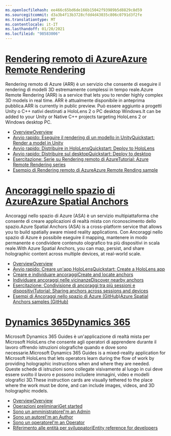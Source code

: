 ```yaml
---
ms.openlocfilehash: ee466c65bd6de166b15042f93989b5d8829c8d59
ms.sourcegitcommit: d3a3b4f13b3728cfdd4d43035c806c0791d3f2fe
ms.translationtype: MT
ms.contentlocale: it-IT
ms.lasthandoff: 01/20/2021
ms.locfileid: "98583006"
---
```

# <a name="azure-remote-rendering"></a>[<span data-ttu-id="0f342-101">Rendering remoto di Azure</span><span class="sxs-lookup"><span data-stu-id="0f342-101">Azure Remote Rendering</span></span>](#tab/arr)

<span data-ttu-id="0f342-102">Rendering remoto di Azure (ARR) è un servizio che consente di eseguire il rendering di modelli 3D estremamente complessi in tempo reale.</span><span class="sxs-lookup"><span data-stu-id="0f342-102">Azure Remote Rendering (ARR) is a service that lets you to render highly complex 3D models in real time.</span></span> <span data-ttu-id="0f342-103">ARR è attualmente disponibile in anteprima pubblica.</span><span class="sxs-lookup"><span data-stu-id="0f342-103">ARR is currently in public preview.</span></span> <span data-ttu-id="0f342-104">Può essere aggiunto a progetti Unity o C++ nativi destinati a HoloLens 2 o PC desktop Windows.</span><span class="sxs-lookup"><span data-stu-id="0f342-104">It can be added to your Unity or Native C++ projects targeting HoloLens 2 or Windows desktop PC.</span></span>

* [<span data-ttu-id="0f342-105">Overview</span><span class="sxs-lookup"><span data-stu-id="0f342-105">Overview</span></span>](/azure/remote-rendering/overview/about) 
* [<span data-ttu-id="0f342-106">Avvio rapido: Eseguire il rendering di un modello in Unity</span><span class="sxs-lookup"><span data-stu-id="0f342-106">Quickstart: Render a model in Unity</span></span>](/azure/remote-rendering/quickstarts/render-model) 
* [<span data-ttu-id="0f342-107">Avvio rapido: Distribuire in HoloLens</span><span class="sxs-lookup"><span data-stu-id="0f342-107">Quickstart: Deploy to HoloLens</span></span>](/azure/remote-rendering/quickstarts/deploy-to-hololens) 
* [<span data-ttu-id="0f342-108">Avvio rapido: Distribuire sul desktop</span><span class="sxs-lookup"><span data-stu-id="0f342-108">Quickstart: Deploy to desktop</span></span>](/azure/remote-rendering/quickstarts/deploy-to-desktop) 
* [<span data-ttu-id="0f342-109">Esercitazione: Serie su Rendering remoto di Azure</span><span class="sxs-lookup"><span data-stu-id="0f342-109">Tutorial: Azure Remote Rendering series</span></span>](/azure/remote-rendering/tutorials/unity/tutorial-landing) 
* [<span data-ttu-id="0f342-110">Esempio di Rendering remoto di Azure</span><span class="sxs-lookup"><span data-stu-id="0f342-110">Azure Remote Rending sample</span></span>](/azure/remote-rendering/samples/showcase-app)

# <a name="azure-spatial-anchors"></a>[<span data-ttu-id="0f342-111">Ancoraggi nello spazio di Azure</span><span class="sxs-lookup"><span data-stu-id="0f342-111">Azure Spatial Anchors</span></span>](#tab/asa)

<span data-ttu-id="0f342-112">Ancoraggi nello spazio di Azure (ASA) è un servizio multipiattaforma che consente di creare applicazioni di realtà mista con riconoscimento dello spazio.</span><span class="sxs-lookup"><span data-stu-id="0f342-112">Azure Spatial Anchors (ASA) is a cross-platform service that allows you to build spatially aware mixed reality applications.</span></span> <span data-ttu-id="0f342-113">Con Ancoraggi nello spazio di Azure è possibile eseguire il mapping, mantenere in modo permanente e condividere contenuto olografico tra più dispositivi in scala reale.</span><span class="sxs-lookup"><span data-stu-id="0f342-113">With Azure Spatial Anchors, you can map, persist, and share holographic content across multiple devices, at real-world scale.</span></span>

* [<span data-ttu-id="0f342-114">Overview</span><span class="sxs-lookup"><span data-stu-id="0f342-114">Overview</span></span>](/azure/spatial-anchors/overview) 
* [<span data-ttu-id="0f342-115">Avvio rapido: Creare un'app HoloLens</span><span class="sxs-lookup"><span data-stu-id="0f342-115">Quickstart: Create a HoloLens app</span></span>](/azure/spatial-anchors/quickstarts/get-started-unity-hololens) 
* [<span data-ttu-id="0f342-116">Creare e individuare ancoraggi</span><span class="sxs-lookup"><span data-stu-id="0f342-116">Create and locate anchors</span></span>](/azure/spatial-anchors/how-tos/create-locate-anchors-unity) 
* [<span data-ttu-id="0f342-117">Individuare ancoraggi nelle vicinanze</span><span class="sxs-lookup"><span data-stu-id="0f342-117">Discover nearby anchors</span></span>](/azure/spatial-anchors/how-tos/set-up-coarse-reloc-unity)
* [<span data-ttu-id="0f342-118">Esercitazione: Condivisione di ancoraggi tra più sessioni e dispositivi</span><span class="sxs-lookup"><span data-stu-id="0f342-118">Tutorial: Sharing anchors across sessions and devices</span></span>](/azure/spatial-anchors/tutorials/tutorial-share-anchors-across-devices?tabs=VS%2cAndroid)  
* [<span data-ttu-id="0f342-119">Esempi di Ancoraggi nello spazio di Azure (GitHub)</span><span class="sxs-lookup"><span data-stu-id="0f342-119">Azure Spatial Anchors samples (GitHub)</span></span>](https://github.com/Azure/azure-spatial-anchors-samples) 

# <a name="dynamics-365"></a>[<span data-ttu-id="0f342-120">Dynamics 365</span><span class="sxs-lookup"><span data-stu-id="0f342-120">Dynamics 365</span></span>](#tab/D365)

<span data-ttu-id="0f342-121">Microsoft Dynamics 365 Guides è un'applicazione di realtà mista per Microsoft HoloLens che consente agli operatori di apprendere durante il lavoro offrendo istruzioni olografiche quando e dove sono necessarie.</span><span class="sxs-lookup"><span data-stu-id="0f342-121">Microsoft Dynamics 365 Guides is a mixed-reality application for Microsoft HoloLens that lets operators learn during the flow of work by providing holographic instructions when and where they are needed.</span></span> <span data-ttu-id="0f342-122">Queste schede di istruzioni sono collegate visivamente al luogo in cui deve essere svolto il lavoro e possono includere immagini, video e modelli olografici 3D.</span><span class="sxs-lookup"><span data-stu-id="0f342-122">These instruction cards are visually tethered to the place where the work must be done, and can include images, videos, and 3D holographic models.</span></span>

* [<span data-ttu-id="0f342-123">Overview</span><span class="sxs-lookup"><span data-stu-id="0f342-123">Overview</span></span>](/dynamics365/mixed-reality/guides/) 
* [<span data-ttu-id="0f342-124">Operazioni preliminari</span><span class="sxs-lookup"><span data-stu-id="0f342-124">Get started</span></span>](/dynamics365/mixed-reality/guides/get-started) 
* [<span data-ttu-id="0f342-125">Sono un amministratore</span><span class="sxs-lookup"><span data-stu-id="0f342-125">I'm an Admin</span></span>](/dynamics365/mixed-reality/guides/setup)
* [<span data-ttu-id="0f342-126">Sono un autore</span><span class="sxs-lookup"><span data-stu-id="0f342-126">I'm an Author</span></span>](/dynamics365/mixed-reality/guides/authoring-overview) 
* [<span data-ttu-id="0f342-127">Sono un operatore</span><span class="sxs-lookup"><span data-stu-id="0f342-127">I'm an Operator</span></span>](/dynamics365/mixed-reality/guides/operator-overview) 
* [<span data-ttu-id="0f342-128">Riferimento alle entità per sviluppatori</span><span class="sxs-lookup"><span data-stu-id="0f342-128">Entity reference for developers</span></span>](/dynamics365/mixed-reality/guides/developer-entity-reference)